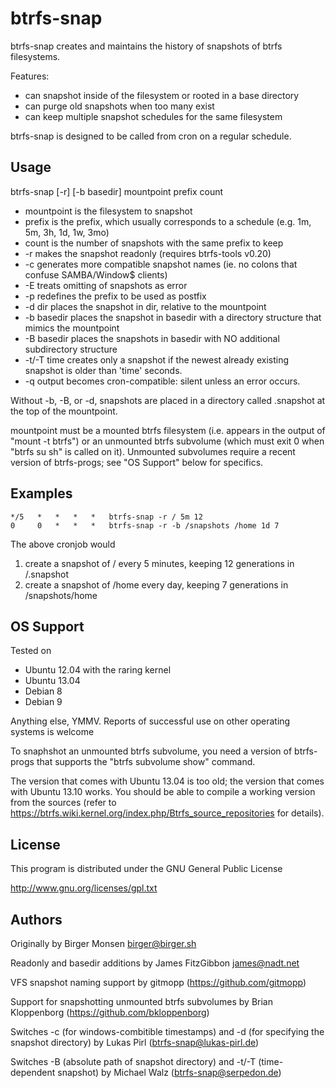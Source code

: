 btrfs-snap
==========

btrfs-snap creates and maintains the history of snapshots of btrfs filesystems.

Features:

* can snapshot inside of the filesystem or rooted in a base directory
* can purge old snapshots when too many exist
* can keep multiple snapshot schedules for the same filesystem

btrfs-snap is designed to be called from cron on a regular schedule.

Usage
-----

btrfs-snap [-r] [-b basedir] mountpoint prefix count

* mountpoint is the filesystem to snapshot
* prefix is the prefix, which usually corresponds to a schedule (e.g. 1m, 5m, 3h, 1d, 1w, 3mo)
* count is the number of snapshots with the same prefix to keep
* -r makes the snapshot readonly (requires btrfs-tools v0.20)
* -c generates more compatible snapshot names
     (ie. no colons that confuse SAMBA/Window$ clients)
* -E treats omitting of snapshots as error
* -p redefines the prefix to be used as postfix
* -d dir places the snapshot in dir, relative to the mountpoint
* -b basedir places the snapshot in basedir with a directory structure that mimics the mountpoint
* -B basedir places the snapshots in basedir with NO additional subdirectory structure
* -t/-T time creates only a snapshot if the newest already existing snapshot is older than 'time' seconds.
* -q output becomes cron-compatible: silent unless an error occurs.

Without -b, -B, or -d, snapshots are placed in a directory called .snapshot at the top of the mountpoint.

mountpoint must be a mounted btrfs filesystem (i.e. appears in the output of
"mount -t btrfs") or an unmounted btrfs subvolume (which must exit 0 when
"btrfs su sh" is called on it).  Unmounted subvolumes require a recent
version of btrfs-progs; see "OS Support" below for specifics.

Examples
--------

```cron
*/5   *   *   *   *   btrfs-snap -r / 5m 12
0     0   *   *   *   btrfs-snap -r -b /snapshots /home 1d 7
```

The above cronjob would

1. create a snapshot of / every 5 minutes, keeping 12 generations in /.snapshot
1. create a snapshot of /home every day, keeping 7 generations in /snapshots/home

OS Support
----------

Tested on

* Ubuntu 12.04 with the raring kernel
* Ubuntu 13.04
* Debian 8
* Debian 9

Anything else, YMMV.  Reports of successful use on other operating systems
is welcome

To snaphshot an unmounted btrfs subvolume, you need a version of btrfs-progs
that supports the "btrfs subvolume show" command.

The version that comes with Ubuntu 13.04 is too old; the version that comes
with Ubuntu 13.10 works.  You should be able to compile a working version
from the sources (refer to
https://btrfs.wiki.kernel.org/index.php/Btrfs_source_repositories for
details).

License
-------

This program is distributed under the GNU General Public License

http://www.gnu.org/licenses/gpl.txt

Authors
-------

Originally by Birger Monsen <birger@birger.sh>

Readonly and basedir additions by James FitzGibbon <james@nadt.net>

VFS snapshot naming support by gitmopp (https://github.com/gitmopp)

Support for snapshotting unmounted btrfs subvolumes by Brian Kloppenborg (https://github.com/bkloppenborg)

Switches -c (for windows-combitible timestamps) and -d (for specifying the snapshot directory) by Lukas Pirl (btrfs-snap@lukas-pirl.de)

Switches -B (absolute path of snapshot directory) and -t/-T (time-dependent snapshot) by Michael Walz (btrfs-snap@serpedon.de)


